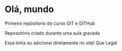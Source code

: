 # Olá, mundo 
 Primeiro repósitorio do curso GIT e GITHub 
 
Reposotório criado durante uma aula gravada

Essa linha eu adicionei diretamente no site! Que Legal 
